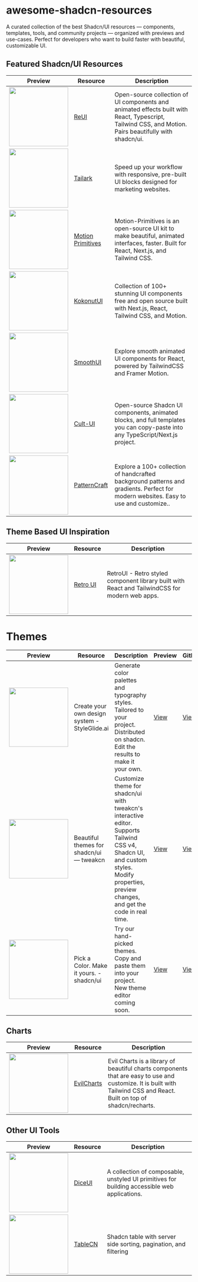 # awesome-shadcn-resources
A curated collection of the best Shadcn/UI resources — components, templates, tools, and community projects — organized with previews and use-cases. Perfect for developers who want to build faster with beautiful, customizable UI.

## Featured Shadcn/UI Resources

| Preview | Resource | Description |
|---------|----------|-------------|
| <img src="https://reui.io/og.png" width="160"> | [ReUI](https://reui.io/) | Open-source collection of UI components and animated effects built with React, Typescript, Tailwind CSS, and Motion. Pairs beautifully with shadcn/ui. |
| <img src="https://tailark.com/opengraph-image.png?b21a74b787218632" width="160"> | [Tailark](https://tailark.com/) | Speed up your workflow with responsive, pre-built UI blocks designed for marketing websites. |
| <img src="https://motion-primitives.com/opengraph-image.jpg" width="160"> | [Motion Primitives](https://motion-primitives.com/) | Motion-Primitives is an open-source UI kit to make beautiful, animated interfaces, faster. Built for React, Next.js, and Tailwind CSS. |
| <img src="https://kokonutui.com/opengraph-image.png" width="160"> | [KokonutUI](https://kokonutui.com/) | Collection of 100+ stunning UI components free and open source built with Next.js, React, Tailwind CSS, and Motion. |
| <img src="https://smoothui.dev/og.jpg" width="160"> | [SmoothUI](https://smoothui.dev/) | Explore smooth animated UI components for React, powered by TailwindCSS and Framer Motion. |
| <img src="https://www.cult-ui.com/og.png" width="160"> | [Cult-UI](https://www.cult-ui.com/) | Open-source Shadcn UI components, animated blocks, and full templates you can copy-paste into any TypeScript/Next.js project. |
| <img src="https://patterncraft.fun/og-banner.png" width="160"> | [PatternCraft](https://patterncraft.fun/) | Explore a 100+ collection of handcrafted background patterns and gradients. Perfect for modern websites. Easy to use and customize.. |

## Theme Based UI Inspiration

| Preview | Resource | Description |
|---------|----------|-------------|
| <img src="https://retroui.dev/banner.png" width="160"> | [Retro UI](https://www.retroui.dev) | RetroUI - Retro styled component library built with React and TailwindCSS for modern web apps. |

# Themes

| Preview | Resource | Description | Preview | Github | 
|---------|----------|-------------|----------|--------|
| <img src="https://www.styleglide.ai/images/og-image.png" width="160"> | Create your own design system - StyleGlide.ai | Generate color palettes and typography styles. Tailored to your project. Distributed on shadcn. Edit the results to make it your own. |  [View](https://www.styleglide.ai/themes) | [View](https://github.com/shane-downes/styleglide) |
| <img src="https://tweakcn.com/og-image.v050725.png" width="160"> | Beautiful themes for shadcn/ui — tweakcn | Customize theme for shadcn/ui with tweakcn's interactive editor. Supports Tailwind CSS v4, Shadcn UI, and custom styles. Modify properties, preview changes, and get the code in real time. |  [View](https://tweakcn.com/editor/theme) | [View](https://github.com/jnsahaj/tweakcn) |
| <img src="https://ui.shadcn.com/og?title=Pick%20a%20Color.%20Make%20it%20yours.&description=Try%20our%20hand-picked%20themes.%20Copy%20and%20paste%20them%20into%20your%20project.%20New%20theme%20editor%20coming%20soon." width="160"> | Pick a Color. Make it yours. - shadcn/ui | Try our hand-picked themes. Copy and paste them into your project. New theme editor coming soon. |  [View](https://ui.shadcn.com/themes) | [View](https://github.com/shadcn-ui/ui) |

## Charts

| Preview | Resource | Description |
|---------|----------|-------------|
| <img src="https://evilcharts.com/banner.png" width="160"> | [EvilCharts](https://evilcharts.com) | Evil Charts is a library of beautiful charts components that are easy to use and customize. It is built with Tailwind CSS and React. Built on top of shadcn/recharts. |



## Other UI Tools

| Preview | Resource | Description |
|---------|----------|-------------|
| <img src="https://diceui.com/opengraph-image.png" width="160"> | [DiceUI](https://www.diceui.com/) | A collection of composable, unstyled UI primitives for building accessible web applications. |
| <img src="https://tablecn.com/opengraph-image.png" width="160"> | [TableCN](https://tablecn.com/) | Shadcn table with server side sorting, pagination, and filtering |
